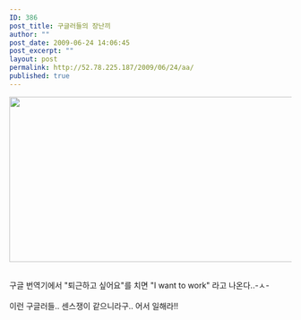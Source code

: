 ```yaml
---
ID: 386
post_title: 구글러들의 장난끼
author: ""
post_date: 2009-06-24 14:06:45
post_excerpt: ""
layout: post
permalink: http://52.78.225.187/2009/06/24/aa/
published: true
---
```

<P><img src="http://52.78.225.187/wp-content/uploads/1/2785968306.png" width="515" height="295" /> </P>
<P><BR>구글 번역기에서 "퇴근하고 싶어요"를 치면 "I want to work" 라고 나온다..-ㅅ-<BR><BR>이런 구글러들.. 센스쟁이 같으니라구.. 어서 일해라!!</P>